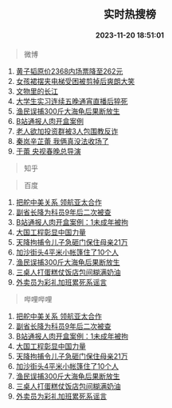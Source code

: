 <div align="center"><h2>实时热搜榜</h2><h4>2023-11-20 18:51:01</h4></div>

> 微博  

1. [黄子韬原价2368内场票降至262元](https://s.weibo.com/weibo?q=%23%E9%BB%84%E5%AD%90%E9%9F%AC%E5%8E%9F%E4%BB%B72368%E5%86%85%E5%9C%BA%E7%A5%A8%E9%99%8D%E8%87%B3262%E5%85%83%23&t=31&band_rank=1&Refer=top)<br />
2. [女孩裙摆夹电梯受困被剪掉后爽朗大笑](https://s.weibo.com/weibo?q=%23%E5%A5%B3%E5%AD%A9%E8%A3%99%E6%91%86%E5%A4%B9%E7%94%B5%E6%A2%AF%E5%8F%97%E5%9B%B0%E8%A2%AB%E5%89%AA%E6%8E%89%E5%90%8E%E7%88%BD%E6%9C%97%E5%A4%A7%E7%AC%91%23&t=31&band_rank=2&Refer=top)<br />
3. [文物里的长江](https://s.weibo.com/weibo?q=%23%E6%96%87%E7%89%A9%E9%87%8C%E7%9A%84%E9%95%BF%E6%B1%9F%23&t=31&band_rank=3&Refer=top)<br />
4. [大学生实习连续五晚通宵直播后猝死](https://s.weibo.com/weibo?q=%23%E5%A4%A7%E5%AD%A6%E7%94%9F%E5%AE%9E%E4%B9%A0%E8%BF%9E%E7%BB%AD%E4%BA%94%E6%99%9A%E9%80%9A%E5%AE%B5%E7%9B%B4%E6%92%AD%E5%90%8E%E7%8C%9D%E6%AD%BB%23&t=31&band_rank=4&Refer=top)<br />
5. [渔民误捕300斤大海龟后果断放生](https://s.weibo.com/weibo?q=%23%E6%B8%94%E6%B0%91%E8%AF%AF%E6%8D%95300%E6%96%A4%E5%A4%A7%E6%B5%B7%E9%BE%9F%E5%90%8E%E6%9E%9C%E6%96%AD%E6%94%BE%E7%94%9F%23&t=31&band_rank=5&Refer=top)<br />
6. [B站通报人肉开盒案例](https://s.weibo.com/weibo?q=%23B%E7%AB%99%E9%80%9A%E6%8A%A5%E4%BA%BA%E8%82%89%E5%BC%80%E7%9B%92%E6%A1%88%E4%BE%8B%23&t=31&band_rank=6&Refer=top)<br />
7. [老人欲加投资群被3人包围教反诈](https://s.weibo.com/weibo?q=%23%E8%80%81%E4%BA%BA%E6%AC%B2%E5%8A%A0%E6%8A%95%E8%B5%84%E7%BE%A4%E8%A2%AB3%E4%BA%BA%E5%8C%85%E5%9B%B4%E6%95%99%E5%8F%8D%E8%AF%88%23&t=31&band_rank=7&Refer=top)<br />
8. [秦岚辛芷蕾 我俩真没法收场了](https://s.weibo.com/weibo?q=%E7%A7%A6%E5%B2%9A%E8%BE%9B%E8%8A%B7%E8%95%BE%20%E6%88%91%E4%BF%A9%E7%9C%9F%E6%B2%A1%E6%B3%95%E6%94%B6%E5%9C%BA%E4%BA%86&t=31&band_rank=8&Refer=top)<br />
9. [于蕾 央视春晚总导演](https://s.weibo.com/weibo?q=%E4%BA%8E%E8%95%BE%20%E5%A4%AE%E8%A7%86%E6%98%A5%E6%99%9A%E6%80%BB%E5%AF%BC%E6%BC%94&t=31&band_rank=9&Refer=top)<br />

> 知乎  


> 百度  

1. [把舵中美关系 领航亚太合作](https://www.baidu.com/s?wd=%E6%8A%8A%E8%88%B5%E4%B8%AD%E7%BE%8E%E5%85%B3%E7%B3%BB+%E9%A2%86%E8%88%AA%E4%BA%9A%E5%A4%AA%E5%90%88%E4%BD%9C&sa=fyb_news&rsv_dl=fyb_news)<br />
2. [副省长降为科员9年后二次被查](https://www.baidu.com/s?wd=%E5%89%AF%E7%9C%81%E9%95%BF%E9%99%8D%E4%B8%BA%E7%A7%91%E5%91%989%E5%B9%B4%E5%90%8E%E4%BA%8C%E6%AC%A1%E8%A2%AB%E6%9F%A5&sa=fyb_news&rsv_dl=fyb_news)<br />
3. [B站通报人肉开盒案例：1未成年被拘](https://www.baidu.com/s?wd=B%E7%AB%99%E9%80%9A%E6%8A%A5%E4%BA%BA%E8%82%89%E5%BC%80%E7%9B%92%E6%A1%88%E4%BE%8B%EF%BC%9A1%E6%9C%AA%E6%88%90%E5%B9%B4%E8%A2%AB%E6%8B%98&sa=fyb_news&rsv_dl=fyb_news)<br />
4. [大国工程彰显中国力量](https://www.baidu.com/s?wd=%E5%A4%A7%E5%9B%BD%E5%B7%A5%E7%A8%8B%E5%BD%B0%E6%98%BE%E4%B8%AD%E5%9B%BD%E5%8A%9B%E9%87%8F&sa=fyb_news&rsv_dl=fyb_news)<br />
5. [天降拘捕令儿子急砸门保住母亲21万](https://www.baidu.com/s?wd=%E5%A4%A9%E9%99%8D%E6%8B%98%E6%8D%95%E4%BB%A4%E5%84%BF%E5%AD%90%E6%80%A5%E7%A0%B8%E9%97%A8%E4%BF%9D%E4%BD%8F%E6%AF%8D%E4%BA%B221%E4%B8%87&sa=fyb_news&rsv_dl=fyb_news)<br />
6. [加沙街头4平米小帐篷住了10个人](https://www.baidu.com/s?wd=%E5%8A%A0%E6%B2%99%E8%A1%97%E5%A4%B44%E5%B9%B3%E7%B1%B3%E5%B0%8F%E5%B8%90%E7%AF%B7%E4%BD%8F%E4%BA%8610%E4%B8%AA%E4%BA%BA&sa=fyb_news&rsv_dl=fyb_news)<br />
7. [渔民误捕300斤大海龟后果断放生](https://www.baidu.com/s?wd=%E6%B8%94%E6%B0%91%E8%AF%AF%E6%8D%95300%E6%96%A4%E5%A4%A7%E6%B5%B7%E9%BE%9F%E5%90%8E%E6%9E%9C%E6%96%AD%E6%94%BE%E7%94%9F&sa=fyb_news&rsv_dl=fyb_news)<br />
8. [三桌人打蛋糕仗饭店包间糊满奶油](https://www.baidu.com/s?wd=%E4%B8%89%E6%A1%8C%E4%BA%BA%E6%89%93%E8%9B%8B%E7%B3%95%E4%BB%97%E9%A5%AD%E5%BA%97%E5%8C%85%E9%97%B4%E7%B3%8A%E6%BB%A1%E5%A5%B6%E6%B2%B9&sa=fyb_news&rsv_dl=fyb_news)<br />
9. [外卖员为彩礼加班累死系谣言](https://www.baidu.com/s?wd=%E5%A4%96%E5%8D%96%E5%91%98%E4%B8%BA%E5%BD%A9%E7%A4%BC%E5%8A%A0%E7%8F%AD%E7%B4%AF%E6%AD%BB%E7%B3%BB%E8%B0%A3%E8%A8%80&sa=fyb_news&rsv_dl=fyb_news)<br />

> 哔哩哔哩  

1. [把舵中美关系 领航亚太合作](https://www.baidu.com/s?wd=%E6%8A%8A%E8%88%B5%E4%B8%AD%E7%BE%8E%E5%85%B3%E7%B3%BB+%E9%A2%86%E8%88%AA%E4%BA%9A%E5%A4%AA%E5%90%88%E4%BD%9C&sa=fyb_news&rsv_dl=fyb_news)<br />
2. [副省长降为科员9年后二次被查](https://www.baidu.com/s?wd=%E5%89%AF%E7%9C%81%E9%95%BF%E9%99%8D%E4%B8%BA%E7%A7%91%E5%91%989%E5%B9%B4%E5%90%8E%E4%BA%8C%E6%AC%A1%E8%A2%AB%E6%9F%A5&sa=fyb_news&rsv_dl=fyb_news)<br />
3. [B站通报人肉开盒案例：1未成年被拘](https://www.baidu.com/s?wd=B%E7%AB%99%E9%80%9A%E6%8A%A5%E4%BA%BA%E8%82%89%E5%BC%80%E7%9B%92%E6%A1%88%E4%BE%8B%EF%BC%9A1%E6%9C%AA%E6%88%90%E5%B9%B4%E8%A2%AB%E6%8B%98&sa=fyb_news&rsv_dl=fyb_news)<br />
4. [大国工程彰显中国力量](https://www.baidu.com/s?wd=%E5%A4%A7%E5%9B%BD%E5%B7%A5%E7%A8%8B%E5%BD%B0%E6%98%BE%E4%B8%AD%E5%9B%BD%E5%8A%9B%E9%87%8F&sa=fyb_news&rsv_dl=fyb_news)<br />
5. [天降拘捕令儿子急砸门保住母亲21万](https://www.baidu.com/s?wd=%E5%A4%A9%E9%99%8D%E6%8B%98%E6%8D%95%E4%BB%A4%E5%84%BF%E5%AD%90%E6%80%A5%E7%A0%B8%E9%97%A8%E4%BF%9D%E4%BD%8F%E6%AF%8D%E4%BA%B221%E4%B8%87&sa=fyb_news&rsv_dl=fyb_news)<br />
6. [加沙街头4平米小帐篷住了10个人](https://www.baidu.com/s?wd=%E5%8A%A0%E6%B2%99%E8%A1%97%E5%A4%B44%E5%B9%B3%E7%B1%B3%E5%B0%8F%E5%B8%90%E7%AF%B7%E4%BD%8F%E4%BA%8610%E4%B8%AA%E4%BA%BA&sa=fyb_news&rsv_dl=fyb_news)<br />
7. [渔民误捕300斤大海龟后果断放生](https://www.baidu.com/s?wd=%E6%B8%94%E6%B0%91%E8%AF%AF%E6%8D%95300%E6%96%A4%E5%A4%A7%E6%B5%B7%E9%BE%9F%E5%90%8E%E6%9E%9C%E6%96%AD%E6%94%BE%E7%94%9F&sa=fyb_news&rsv_dl=fyb_news)<br />
8. [三桌人打蛋糕仗饭店包间糊满奶油](https://www.baidu.com/s?wd=%E4%B8%89%E6%A1%8C%E4%BA%BA%E6%89%93%E8%9B%8B%E7%B3%95%E4%BB%97%E9%A5%AD%E5%BA%97%E5%8C%85%E9%97%B4%E7%B3%8A%E6%BB%A1%E5%A5%B6%E6%B2%B9&sa=fyb_news&rsv_dl=fyb_news)<br />
9. [外卖员为彩礼加班累死系谣言](https://www.baidu.com/s?wd=%E5%A4%96%E5%8D%96%E5%91%98%E4%B8%BA%E5%BD%A9%E7%A4%BC%E5%8A%A0%E7%8F%AD%E7%B4%AF%E6%AD%BB%E7%B3%BB%E8%B0%A3%E8%A8%80&sa=fyb_news&rsv_dl=fyb_news)<br />

